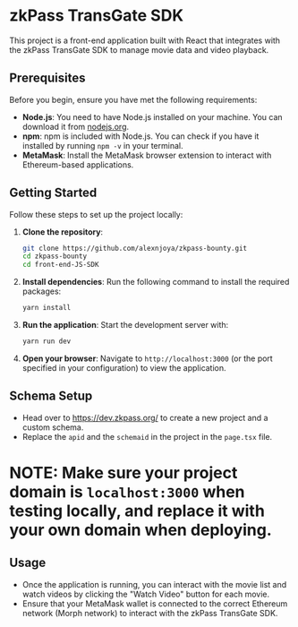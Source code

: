 # zkPass TransGate SDK

This project is a front-end application built with React that integrates with the zkPass TransGate SDK to manage movie data and video playback.

## Prerequisites

Before you begin, ensure you have met the following requirements:

- **Node.js**: You need to have Node.js installed on your machine. You can download it from [nodejs.org](https://nodejs.org/).
- **npm**: npm is included with Node.js. You can check if you have it installed by running `npm -v` in your terminal.
- **MetaMask**: Install the MetaMask browser extension to interact with Ethereum-based applications.

## Getting Started

Follow these steps to set up the project locally:

1. **Clone the repository**:
   ```bash
   git clone https://github.com/alexnjoya/zkpass-bounty.git
   cd zkpass-bounty
   cd front-end-JS-SDK
   ```

2. **Install dependencies**:
   Run the following command to install the required packages:
   ```bash
   yarn install
   ```

3. **Run the application**:
   Start the development server with:
   ```bash
   yarn run dev
   ```

4. **Open your browser**:
   Navigate to `http://localhost:3000` (or the port specified in your configuration) to view the application.

## Schema Setup

- Head over to https://dev.zkpass.org/ to create a new project and a custom schema.
- Replace the `apid` and the `schemaid` in the project in the `page.tsx` file.
# NOTE: Make sure your project domain is `localhost:3000` when testing locally, and replace it with your own domain when deploying.

## Usage

- Once the application is running, you can interact with the movie list and watch videos by clicking the "Watch Video" button for each movie.
- Ensure that your MetaMask wallet is connected to the correct Ethereum network (Morph network) to interact with the zkPass TransGate SDK.